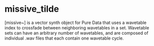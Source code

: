 # missive_tilde

[missive~] is a vector synth object for Pure Data that uses a wavetable index to crossfade between neighboring wavetables in a set. Wavetable sets can have an arbitrary number of wavetables, and are composed of individual .wav files that each contain one wavetable cycle.